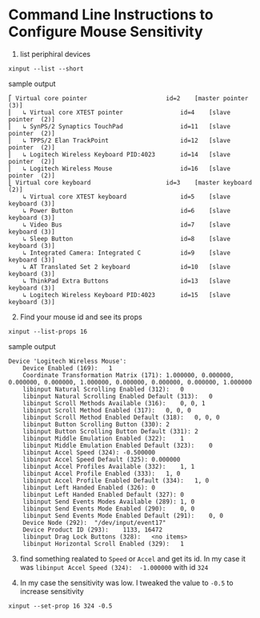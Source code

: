 # Command Line Instructions to Configure Mouse Sensitivity

1. list periphiral devices


`xinput --list --short`

sample output 

```
⎡ Virtual core pointer                    	id=2	[master pointer  (3)]
⎜   ↳ Virtual core XTEST pointer              	id=4	[slave  pointer  (2)]
⎜   ↳ SynPS/2 Synaptics TouchPad              	id=11	[slave  pointer  (2)]
⎜   ↳ TPPS/2 Elan TrackPoint                  	id=12	[slave  pointer  (2)]
⎜   ↳ Logitech Wireless Keyboard PID:4023     	id=14	[slave  pointer  (2)]
⎜   ↳ Logitech Wireless Mouse                 	id=16	[slave  pointer  (2)]
⎣ Virtual core keyboard                   	id=3	[master keyboard (2)]
    ↳ Virtual core XTEST keyboard             	id=5	[slave  keyboard (3)]
    ↳ Power Button                            	id=6	[slave  keyboard (3)]
    ↳ Video Bus                               	id=7	[slave  keyboard (3)]
    ↳ Sleep Button                            	id=8	[slave  keyboard (3)]
    ↳ Integrated Camera: Integrated C         	id=9	[slave  keyboard (3)]
    ↳ AT Translated Set 2 keyboard            	id=10	[slave  keyboard (3)]
    ↳ ThinkPad Extra Buttons                  	id=13	[slave  keyboard (3)]
    ↳ Logitech Wireless Keyboard PID:4023     	id=15	[slave  keyboard (3)]

```

2. Find your mouse id and see its props

`xinput --list-props 16`

sample output 

```
Device 'Logitech Wireless Mouse':
	Device Enabled (169):	1
	Coordinate Transformation Matrix (171):	1.000000, 0.000000, 0.000000, 0.000000, 1.000000, 0.000000, 0.000000, 0.000000, 1.000000
	libinput Natural Scrolling Enabled (312):	0
	libinput Natural Scrolling Enabled Default (313):	0
	libinput Scroll Methods Available (316):	0, 0, 1
	libinput Scroll Method Enabled (317):	0, 0, 0
	libinput Scroll Method Enabled Default (318):	0, 0, 0
	libinput Button Scrolling Button (330):	2
	libinput Button Scrolling Button Default (331):	2
	libinput Middle Emulation Enabled (322):	1
	libinput Middle Emulation Enabled Default (323):	0
	libinput Accel Speed (324):	-0.500000
	libinput Accel Speed Default (325):	0.000000
	libinput Accel Profiles Available (332):	1, 1
	libinput Accel Profile Enabled (333):	1, 0
	libinput Accel Profile Enabled Default (334):	1, 0
	libinput Left Handed Enabled (326):	0
	libinput Left Handed Enabled Default (327):	0
	libinput Send Events Modes Available (289):	1, 0
	libinput Send Events Mode Enabled (290):	0, 0
	libinput Send Events Mode Enabled Default (291):	0, 0
	Device Node (292):	"/dev/input/event17"
	Device Product ID (293):	1133, 16472
	libinput Drag Lock Buttons (328):	<no items>
	libinput Horizontal Scroll Enabled (329):	1

```

3. find something realated to `Speed` or `Accel` and get its id.
In my case it was `libinput Accel Speed (324):	-1.000000` with id `324`

4. In my case the sensitivity was low. I tweaked the value to `-0.5` to increase sensitivity

`xinput --set-prop 16 324 -0.5`